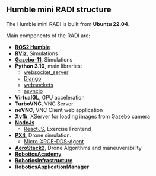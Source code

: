 ## Humble mini RADI structure

The Humble mini RADI is built from **Ubuntu 22.04**.

Main components of the RADI are:

- [**ROS2 Humble**](https://docs.ros.org/en/humble/index.html) 
- [**RViz**](https://github.com/ros2/rviz), Simulations
- [**Gazebo-11**](http://gazebosim.org/), Simulations
- **Python 3.10**, main libraries:
    - [websocket_server](https://pypi.org/project/websocket-server/)
    - [Django](https://docs.djangoproject.com/en/4.2/releases/4.1/)
    - [websockets](https://pypi.org/project/websockets/)
    - [asyncio](https://pypi.org/project/asyncio/)
- **VirtualGL**, GPU acceleration
- **TurboVNC**, VNC Server
- **noVNC**, VNC Client web application 
- [**Xvfb**](https://www.x.org/releases/X11R7.6/doc/man/man1/Xvfb.1.xhtml), XServer for loading images from Gazebo camera
- [**NodeJs**](https://nodejs.org/en/docs)
	- [ReactJS](https://react.dev/learn), Exercise Frontend
- [**PX4**](https://github.com/PX4/PX4-Autopilot), Drone simulation.
    - [Micro-XRCE-DDS-Agent](https://github.com/eProsima/Micro-XRCE-DDS-Agent.git)
- [**AeroStack2**](https://aerostack2.github.io/), Drone Algorithms and maneuverability
- [**RoboticsAcademy**](https://github.com/JdeRobot/RoboticsAcademy)
- [**RoboticsInfrastructure**](https://github.com/JdeRobot/RoboticsInfrastructure)
- [**RoboticsApplicationManager**](https://github.com/JdeRobot/RoboticsApplicationManager)
